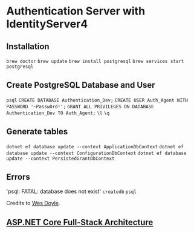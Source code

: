 # Authentication Server with IdentityServer4

## Installation
`brew doctor`
`brew update`
`brew install postgresql`
`brew services start postgresql`

## Create PostgreSQL Database and User
`psql`
    `CREATE DATABASE Authentication_Dev;`
    `CREATE USER Auth_Agent WITH PASSWORD '~Passw0rd!';`
    `GRANT ALL PRIVILEGES ON DATABASE Authentication_Dev TO Auth_Agent;`
`\l`
`\q`

## Generate tables
`dotnet ef database update --context ApplicationDbContext`
`dotnet ef database update --context ConfigurationDbContext`
`dotnet ef database update --context PersistedGrantDbContext`

## Errors
'psql: FATAL:  database <User> does not exist'
`createdb`
`psql`

Credits to [Wes Doyle](https://github.com/wesdoyle).
## [ASP.NET Core Full-Stack Architecture](https://www.youtube.com/playlist?list=PL3_YUnRN3Uhj3FpO6XM_2f5fIFIKnK8RO)